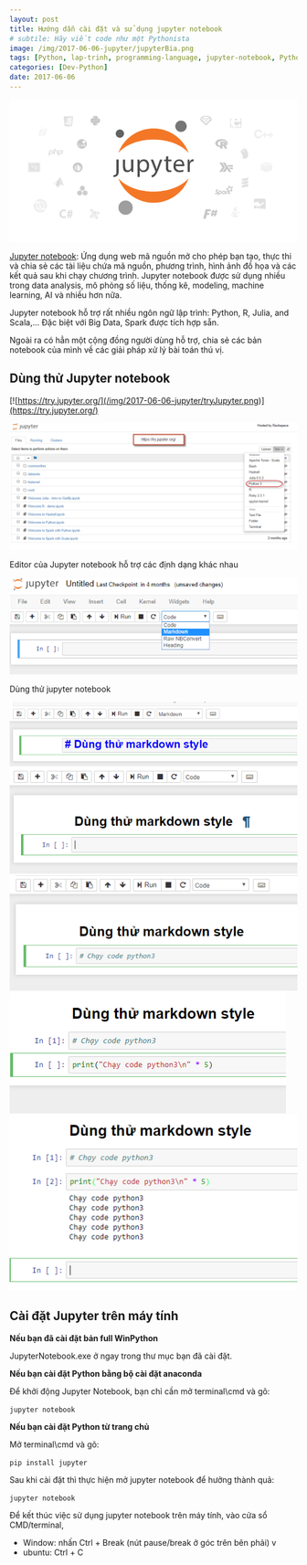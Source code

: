 ```yaml
---
layout: post
title: Hướng dẫn cài đặt và sử dụng jupyter notebook
# subtile: Hãy viết code như một Pythonista
image: /img/2017-06-06-jupyter/jupyterBia.png
tags: [Python, lap-trinh, programming-language, jupyter-notebook, Pythonista]
categories: [Dev-Python]
date: 2017-06-06
---
```



![notebook](/img/2017-06-06-jupyter/Jupyter.png)

[Jupyter notebook](http://jupyter.org/): Ứng dụng web mã nguồn mở cho phép bạn tạo, thực thi và chia sẻ các tài liệu chứa mã nguồn, phương trình, hình ảnh đồ họa và các kết quả sau khi chạy chương trình.
Jupyter notebook được sử dụng nhiều trong data analysis, mô phỏng số liệu, thống kê, modeling, machine learning, AI và nhiều hơn nữa.

Jupyter notebook hỗ trợ rất nhiều ngôn ngữ lập trình:  Python, R, Julia, and Scala,...
Đặc biệt với Big Data, Spark được tích hợp sẵn.

Ngoài ra có hẳn một cộng đồng người dùng hỗ trợ, chia sẻ các bản notebook của mình về các giải pháp xử lý bài toán thú vị.


## Dùng thử Jupyter notebook

[![https://try.jupyter.org/](/img/2017-06-06-jupyter/tryJupyter.png)](https://try.jupyter.org/)


![notebook](/img/2017-06-06-jupyter/tryJupyter1.png)

Editor của Jupyter notebook hỗ trợ các định dạng khác nhau

![notebook](/img/2017-06-06-jupyter/tryJupyter2.png)

Dùng thử jupyter notebook

![notebook](/img/2017-06-06-jupyter/Jupyter1.png)
![notebook](/img/2017-06-06-jupyter/Jupyter2.png)
![notebook](/img/2017-06-06-jupyter/Jupyter3.png)
![notebook](/img/2017-06-06-jupyter/Jupyter4.png)
![notebook](/img/2017-06-06-jupyter/Jupyter5.png)


## Cài đặt Jupyter trên máy tính

**Nếu bạn đã cài đặt bản full WinPython**

JupyterNotebook.exe ở ngay trong thư mục bạn đã cài đặt.


**Nếu bạn cài đặt Python bằng bộ cài đặt anaconda**

Để khởi động Jupyter Notebook, bạn chỉ cần mở terminal\cmd và gõ:

`
jupyter notebook
`

**Nếu bạn cài đặt Python từ trang chủ**

Mở terminal\cmd và gõ:


`
pip install jupyter
`

Sau khi cài đặt thì thực hiện mở jupyter notebook để hưởng thành quả:

`
jupyter notebook
`


Để kết thúc việc sử dụng jupyter notebook trên máy tính, vào cửa sổ CMD/terminal, 
- Window:  nhấn Ctrl + Break (nút pause/break ở góc trên bên phải) v
- ubuntu: Ctrl + C